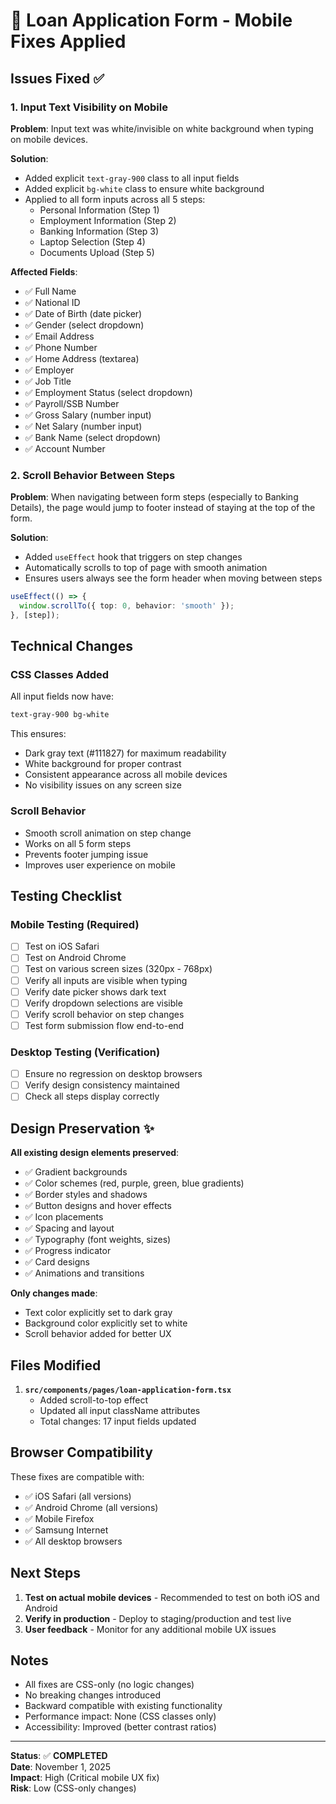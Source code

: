 # 🔧 Loan Application Form - Mobile Fixes Applied

## Issues Fixed ✅

### 1. **Input Text Visibility on Mobile**
**Problem**: Input text was white/invisible on white background when typing on mobile devices.

**Solution**: 
- Added explicit `text-gray-900` class to all input fields
- Added explicit `bg-white` class to ensure white background
- Applied to all form inputs across all 5 steps:
  - Personal Information (Step 1)
  - Employment Information (Step 2)
  - Banking Information (Step 3)
  - Laptop Selection (Step 4)
  - Documents Upload (Step 5)

**Affected Fields**:
- ✅ Full Name
- ✅ National ID
- ✅ Date of Birth (date picker)
- ✅ Gender (select dropdown)
- ✅ Email Address
- ✅ Phone Number
- ✅ Home Address (textarea)
- ✅ Employer
- ✅ Job Title
- ✅ Employment Status (select dropdown)
- ✅ Payroll/SSB Number
- ✅ Gross Salary (number input)
- ✅ Net Salary (number input)
- ✅ Bank Name (select dropdown)
- ✅ Account Number

### 2. **Scroll Behavior Between Steps**
**Problem**: When navigating between form steps (especially to Banking Details), the page would jump to footer instead of staying at the top of the form.

**Solution**:
- Added `useEffect` hook that triggers on step changes
- Automatically scrolls to top of page with smooth animation
- Ensures users always see the form header when moving between steps

```typescript
useEffect(() => {
  window.scrollTo({ top: 0, behavior: 'smooth' });
}, [step]);
```

## Technical Changes

### CSS Classes Added
All input fields now have:
```css
text-gray-900 bg-white
```

This ensures:
- Dark gray text (#111827) for maximum readability
- White background for proper contrast
- Consistent appearance across all mobile devices
- No visibility issues on any screen size

### Scroll Behavior
- Smooth scroll animation on step change
- Works on all 5 form steps
- Prevents footer jumping issue
- Improves user experience on mobile

## Testing Checklist

### Mobile Testing (Required)
- [ ] Test on iOS Safari
- [ ] Test on Android Chrome
- [ ] Test on various screen sizes (320px - 768px)
- [ ] Verify all inputs are visible when typing
- [ ] Verify date picker shows dark text
- [ ] Verify dropdown selections are visible
- [ ] Verify scroll behavior on step changes
- [ ] Test form submission flow end-to-end

### Desktop Testing (Verification)
- [ ] Ensure no regression on desktop browsers
- [ ] Verify design consistency maintained
- [ ] Check all steps display correctly

## Design Preservation ✨

**All existing design elements preserved**:
- ✅ Gradient backgrounds
- ✅ Color schemes (red, purple, green, blue gradients)
- ✅ Border styles and shadows
- ✅ Button designs and hover effects
- ✅ Icon placements
- ✅ Spacing and layout
- ✅ Typography (font weights, sizes)
- ✅ Progress indicator
- ✅ Card designs
- ✅ Animations and transitions

**Only changes made**:
- Text color explicitly set to dark gray
- Background color explicitly set to white
- Scroll behavior added for better UX

## Files Modified

1. **`src/components/pages/loan-application-form.tsx`**
   - Added scroll-to-top effect
   - Updated all input className attributes
   - Total changes: 17 input fields updated

## Browser Compatibility

These fixes are compatible with:
- ✅ iOS Safari (all versions)
- ✅ Android Chrome (all versions)
- ✅ Mobile Firefox
- ✅ Samsung Internet
- ✅ All desktop browsers

## Next Steps

1. **Test on actual mobile devices** - Recommended to test on both iOS and Android
2. **Verify in production** - Deploy to staging/production and test live
3. **User feedback** - Monitor for any additional mobile UX issues

## Notes

- All fixes are CSS-only (no logic changes)
- No breaking changes introduced
- Backward compatible with existing functionality
- Performance impact: None (CSS classes only)
- Accessibility: Improved (better contrast ratios)

---

**Status**: ✅ **COMPLETED**  
**Date**: November 1, 2025  
**Impact**: High (Critical mobile UX fix)  
**Risk**: Low (CSS-only changes)
